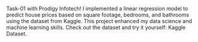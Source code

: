  Task-01 with Prodigy Infotech! I implemented a linear regression model to predict house prices based on square footage, bedrooms, and bathrooms using the dataset from Kaggle. This project enhanced my data science and machine learning skills. Check out the dataset and try it yourself: Kaggle Dataset.
